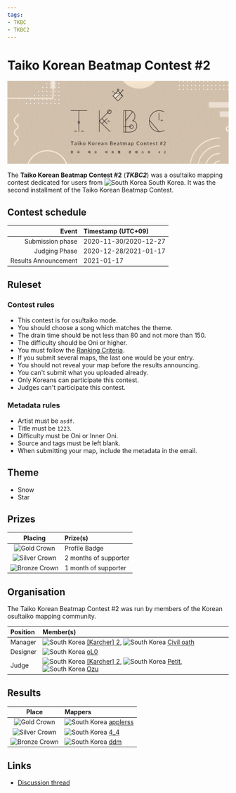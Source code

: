```yaml
---
tags:
- TKBC
- TKBC2
---
```


# Taiko Korean Beatmap Contest #2

![TKBC2 Logo](img/logo.png)

The **Taiko Korean Beatmap Contest #2** (***TKBC2***) was a osu!taiko mapping contest dedicated for users from ![][flag_KR] South Korea. It was the second installment of the Taiko Korean Beatmap Contest.

## Contest schedule

| Event | Timestamp (UTC+09) |
| --: | :-- |
| Submission phase | 2020-11-30/2020-12-27 |
| Judging Phase | 2020-12-28/2021-01-17 |
| Results Announcement | 2021-01-17 |

## Ruleset

### Contest rules

- This contest is for osu!taiko mode.
- You should choose a song which matches the theme.
- The drain time should be not less than 80 and not more than 150.
- The difficulty should be Oni or higher.
- You must follow the [Ranking Criteria](/wiki/Ranking_Criteria).
- If you submit several maps, the last one would be your entry.
- You should not reveal your map before the results announcing.
- You can't submit what you uploaded already.
- Only Koreans can participate this contest.
- Judges can't participate this contest.

### Metadata rules

- Artist must be `asdf`.
- Title must be `1223`.
- Difficulty must be Oni or Inner Oni.
- Source and tags must be left blank.
- When submitting your map, include the metadata in the email.

## Theme

- Snow
- Star

## Prizes

| Placing | Prize(s) |
| :-: | :-- |
| ![Gold Crown](/wiki/shared/crown-gold.png "1st place") | Profile Badge |
| ![Silver Crown](/wiki/shared/crown-silver.png "2nd place") | 2 months of supporter |
| ![Bronze Crown](/wiki/shared/crown-bronze.png "3rd place") | 1 month of supporter |

## Organisation

The Taiko Korean Beatmap Contest #2 was run by members of the Korean osu!taiko mapping community.

| Position | Member(s) |
| :-- | :-- |
| Manager | ![][flag_KR] [\[Karcher\] 2](https://osu.ppy.sh/users/9892196), ![][flag_KR] [Civil oath](https://osu.ppy.sh/users/3216107) |
| Designer | ![][flag_KR] [oL0](https://osu.ppy.sh/users/1134683) |
| Judge | ![][flag_KR] [\[Karcher\] 2](https://osu.ppy.sh/users/9892196), ![][flag_KR] [Petit](https://osu.ppy.sh/users/4637369), ![][flag_KR] [Ozu](https://osu.ppy.sh/users/980092) |

## Results

| Place | Mappers |
| :-: | :-- |
| ![Gold Crown](/wiki/shared/crown-gold.png "1st place") | ![][flag_KR] [applerss](https://osu.ppy.sh/users/983349) |
| ![Silver Crown](/wiki/shared/crown-silver.png "2nd place") | ![][flag_KR] [4\_4](https://osu.ppy.sh/users/1152851) |
| ![Bronze Crown](/wiki/shared/crown-bronze.png "3rd place") | ![][flag_KR] [ddm](https://osu.ppy.sh/users/7910282) |

## Links

- [Discussion thread](https://osu.ppy.sh/community/forums/topics/1162734)

[flag_KR]: /wiki/shared/flag/KR.gif "South Korea"
